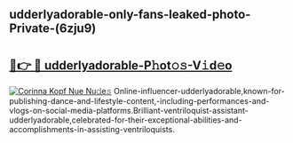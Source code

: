 ## udderlyadorable-only-fans​-leaked-photo​-Private-(6zju9)


# <h2><a href="https://mediaupload.pro?title=udderlyadorable&ref=git">🔗👉 🔴 udderlyadorable-P𝚑ot𝚘𝚜-V𝚒d𝚎o</a></h2>

[![Corinna Kopf Nue Nu𝚍e𝚜](https://i.imgur.com/0qMVB7G.gif)](https://mediaupload.pro?title=udderlyadorable&ref=git)
Online-influencer-udderlyadorable,known-for-publishing-dance-and-lifestyle-content,-including-performances-and-vlogs-on-social-media-platforms.Brilliant-ventriloquist-assistant-udderlyadorable,celebrated-for-their-exceptional-abilities-and-accomplishments-in-assisting-ventriloquists.  